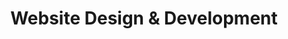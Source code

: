 ---
title: "Website Design & Development"
description: "I will design and develop a stunning, responsive, and user-friendly website that showcases your brand’s personality and help you thrive in the digital world."
icon: "laptop"
eleventyExcludeFromCollections: false
excludeFromSitemap: true
directURL: "https://georgemc.net/consulting/website-design/"
---